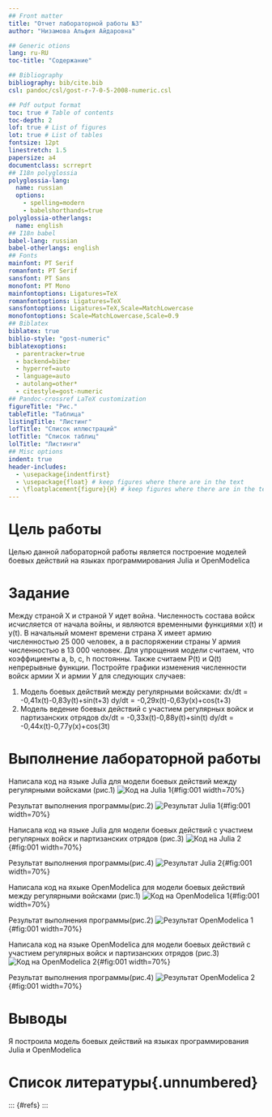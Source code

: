 ```yaml
---
## Front matter
title: "Отчет лабораторной работы №3"
author: "Низамова Альфия Айдаровна"

## Generic otions
lang: ru-RU
toc-title: "Содержание"

## Bibliography
bibliography: bib/cite.bib
csl: pandoc/csl/gost-r-7-0-5-2008-numeric.csl

## Pdf output format
toc: true # Table of contents
toc-depth: 2
lof: true # List of figures
lot: true # List of tables
fontsize: 12pt
linestretch: 1.5
papersize: a4
documentclass: scrreprt
## I18n polyglossia
polyglossia-lang:
  name: russian
  options:
	- spelling=modern
	- babelshorthands=true
polyglossia-otherlangs:
  name: english
## I18n babel
babel-lang: russian
babel-otherlangs: english
## Fonts
mainfont: PT Serif
romanfont: PT Serif
sansfont: PT Sans
monofont: PT Mono
mainfontoptions: Ligatures=TeX
romanfontoptions: Ligatures=TeX
sansfontoptions: Ligatures=TeX,Scale=MatchLowercase
monofontoptions: Scale=MatchLowercase,Scale=0.9
## Biblatex
biblatex: true
biblio-style: "gost-numeric"
biblatexoptions:
  - parentracker=true
  - backend=biber
  - hyperref=auto
  - language=auto
  - autolang=other*
  - citestyle=gost-numeric
## Pandoc-crossref LaTeX customization
figureTitle: "Рис."
tableTitle: "Таблица"
listingTitle: "Листинг"
lofTitle: "Список иллюстраций"
lotTitle: "Список таблиц"
lolTitle: "Листинги"
## Misc options
indent: true
header-includes:
  - \usepackage{indentfirst}
  - \usepackage{float} # keep figures where there are in the text
  - \floatplacement{figure}{H} # keep figures where there are in the text
---
```


# Цель работы

Целью данной лабораторной работы является построение моделей боевых действий на языках программирования Julia и OpenModelica

# Задание
Между страной Х и страной У идет война. Численность состава войск
исчисляется от начала войны, и являются временными функциями
x(t) и y(t). В начальный момент времени страна Х имеет армию численностью 25 000 человек, а
в распоряжении страны У армия численностью в 13 000 человек. Для упрощения модели считаем, что коэффициенты a, b, c, h постоянны. Также считаем P(t) и Q(t) непрерывные функции.
Постройте графики изменения численности войск армии Х и армии У для следующих случаев:
1. Модель боевых действий между регулярными войсками: 
dx/dt = -0,41x(t)-0,83y(t)+sin(t+3)
dy/dt = -0,29x(t)-0,63y(x)+cos(t+3)
2. Модель ведение боевых действий с участием регулярных войск и
партизанских отрядов
dx/dt = -0,33x(t)-0,88y(t)+sin(t)
dy/dt = -0,44x(t)-0,77y(x)+cos(3t)

# Выполнение лабораторной работы
Написала код на языке Julia для модели боевых действий между регулярными войсками (рис.1)
![Код на Julia 1](image/1.png){#fig:001 width=70%}

Результат выполнения программы(рис.2)
![Результат Julia 1](image/lab3_1.png){#fig:001 width=70%}

Написала код на языке Julia для модели боевых действий с участием регулярных войск и партизанских отрядов (рис.3)
![Код на Julia 2](image/2.png){#fig:001 width=70%}

Результат выполнения программы(рис.4)
![Результат Julia 2](image/lab3_2.png){#fig:001 width=70%}

Написала код на яхыке OpenModelica для модели боевых действий между регулярными войсками (рис.1)
![Код на OpenModelica 1](image/3.png){#fig:001 width=70%}

Результат выполнения программы(рис.2)
![Результат OpenModelica 1](image/4.png){#fig:001 width=70%}

Написала код на языке OpenModelica для модели боевых действий с участием регулярных войск и партизанских отрядов (рис.3)
![Код на OpenModelica 2](image/5.png){#fig:001 width=70%}

Результат выполнения программы(рис.4)
![Результат OpenModelica 2](image/6.png){#fig:001 width=70%}

# Выводы

Я построила модель боевых действий на языках программирования Julia и OpenModelica

# Список литературы{.unnumbered}

::: {#refs}
:::
